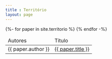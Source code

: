 ```yaml
---
title : Território
layout: page
---
```


<table width="100%">
  <thead>
    <tr>
      <td>Autores</td><td>Título</td>
    </tr>
  </thead><tbody>
{%- for paper in site.territorio %}
    <tr>
      <td>{{ paper.author }}</td>
      <td><a href="{{ paper.url }}">{{ paper.title }}</a></td>
    </tr>
  {% endfor -%}
  </tbody>
</table>
